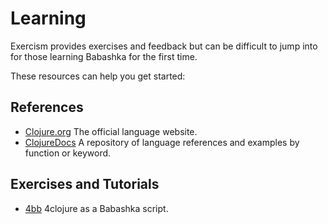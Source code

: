 # Learning

Exercism provides exercises and feedback but can be difficult to jump into for those learning Babashka for the first time.

These resources can help you get started:

## References
- [Clojure.org](http://clojure.org) The official language website.
- [ClojureDocs](https://clojuredocs.org) A repository of language references and examples by function or keyword.

## Exercises and Tutorials
- [4bb](https://github.com/porkostomus/4bb) 4clojure as a Babashka script.
